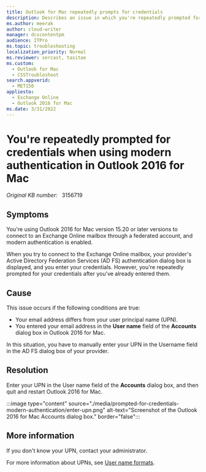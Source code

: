 ```yaml
---
title: Outlook for Mac repeatedly prompts for credentials
description: Describes an issue in which you're repeatedly prompted for your credentials in Outlook for Mac version 15.21 when you use a federated account and modern authentication is enabled. Provides a resolution.
ms.author: meerak
author: cloud-writer
manager: dcscontentpm
audience: ITPro
ms.topic: troubleshooting
localization_priority: Normal
ms.reviewer: sercast, tasitae
ms.custom: 
  - Outlook for Mac
  - CSSTroubleshoot
search.appverid: 
  - MET150
appliesto: 
  - Exchange Online
  - Outlook 2016 for Mac
ms.date: 3/31/2022
---
```

# You're repeatedly prompted for credentials when using modern authentication in Outlook 2016 for Mac

_Original KB number:_ &nbsp; 3156719

## Symptoms

You're using Outlook 2016 for Mac version 15.20 or later versions to connect to an Exchange Online mailbox through a federated account, and modern authentication is enabled.

When you try to connect to the Exchange Online mailbox, your provider's Active Directory Federation Services (AD FS) authentication dialog box is displayed, and you enter your credentials. However, you're repeatedly prompted for your credentials after you've already entered them.

## Cause

This issue occurs if the following conditions are true:

- Your email address differs from your user principal name (UPN).
- You entered your email address in the **User name** field of the **Accounts** dialog box in Outlook 2016 for Mac.

In this situation, you have to manually enter your UPN in the Username field in the AD FS dialog box of your provider.

## Resolution

Enter your UPN in the User name field of the **Accounts** dialog box, and then quit and restart Outlook 2016 for Mac.

:::image type="content" source="./media/prompted-for-credentials-modern-authentication/enter-upn.png" alt-text="Screenshot of the Outlook 2016 for Mac Accounts dialog box." border="false":::

## More information

If you don't know your UPN, contact your administrator.

For more information about UPNs, see [User name formats](/windows/win32/secauthn/user-name-formats).

